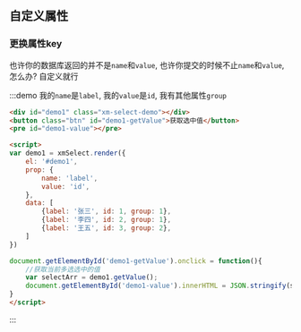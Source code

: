 ## 自定义属性

### 更换属性key

也许你的数据库返回的并不是`name`和`value`, 也许你提交的时候不止`name`和`value`, 怎么办? 自定义就行


:::demo 我的`name`是`label`, 我的`value`是`id`, 我有其他属性`group`
```html
<div id="demo1" class="xm-select-demo"></div>
<button class="btn" id="demo1-getValue">获取选中值</button>
<pre id="demo1-value"></pre>

<script>
var demo1 = xmSelect.render({
    el: '#demo1', 
    prop: {
        name: 'label',
        value: 'id',
    },
    data: [
        {label: '张三', id: 1, group: 1},
        {label: '李四', id: 2, group: 1},
        {label: '王五', id: 3, group: 2},
    ]
})

document.getElementById('demo1-getValue').onclick = function(){
    //获取当前多选选中的值
    var selectArr = demo1.getValue();
    document.getElementById('demo1-value').innerHTML = JSON.stringify(selectArr, null, 2);
}
</script>
```
:::
